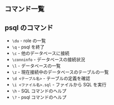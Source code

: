 ## コマンド一覧

## psql のコマンド

- `\du` - role の一覧
- `\q` - psql を終了
- `\c` - 他のデータベースに接続
- `\conninfo` - データベースの接続状況
- `\l` - データベースの一覧
- `\z` - 現在接続中のデータベースのテーブルの一覧
- `\d <テーブル名>` - テーブルの定義を確認
- `\i <ファイル名>.sql` - ファイルから SQL を実行
- `\h` - SQL コマンドのヘルプ
- `\?` - psql コマンドのヘルプ
